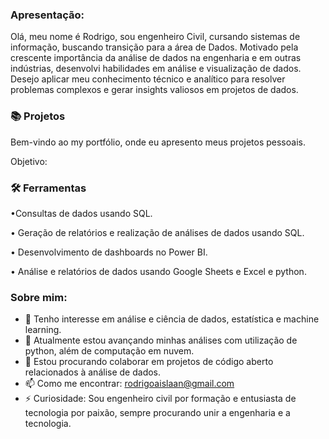 
### Apresentação:
  
Olá, meu nome é Rodrigo, sou engenheiro Civil, cursando sistemas de informação, buscando transição para a área de Dados. 
Motivado pela crescente importância da análise de dados na engenharia e em outras indústrias, desenvolvi habilidades em análise e visualização de dados. 
Desejo aplicar meu conhecimento técnico e analítico para resolver problemas complexos e gerar insights valiosos em projetos de dados.

### 📚 Projetos
Bem-vindo ao my portfólio, onde eu apresento meus projetos pessoais.

Objetivo:

### 🛠️ Ferramentas

•Consultas de dados usando SQL.

• Geração de relatórios e realização de análises de dados  usando SQL.

• Desenvolvimento de dashboards no Power BI.

• Análise e relatórios de dados usando Google Sheets e Excel e python.



### Sobre mim:

- 👀 Tenho interesse em análise e ciência de dados, estatística e machine learning.
- 🌱 Atualmente estou avançando minhas análises com utilização de python, além de computação em nuvem.
- 💞️ Estou procurando colaborar em projetos de código aberto relacionados à análise de dados.
- 📫 Como me encontrar: rodrigoaislaan@gmail.com
- ⚡ Curiosidade: Sou engenheiro civil por formação e entusiasta de tecnologia por paixão, sempre procurando unir a engenharia e a tecnologia.

<!---
RodrigoAislan/RodrigoAislan is a ✨ special ✨ repository because its `README.md` (this file) appears on your GitHub profile.
You can click the Preview link to take a look at your changes.
--->
